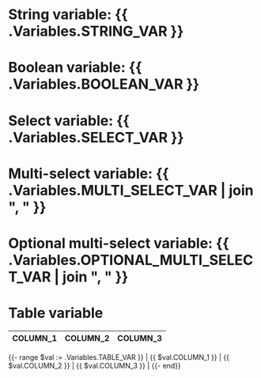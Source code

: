 # String variable: {{ .Variables.STRING_VAR }}

# Boolean variable: {{ .Variables.BOOLEAN_VAR }}

# Select variable: {{ .Variables.SELECT_VAR }}

# Multi-select variable: {{ .Variables.MULTI_SELECT_VAR | join ", " }}

# Optional multi-select variable: {{ .Variables.OPTIONAL_MULTI_SELECT_VAR | join ", " }}

# Table variable

| COLUMN_1 | COLUMN_2 | COLUMN_3 |
| --- | --- | --- |
{{- range $val := .Variables.TABLE_VAR }}
| {{ $val.COLUMN_1 }} | {{ $val.COLUMN_2 }} | {{ $val.COLUMN_3 }} |
{{- end}}
